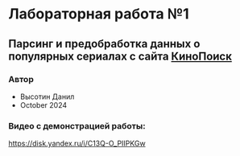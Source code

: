 # Лабораторная работа №1

## Парсинг и предобработка данных о популярных сериалах с сайта [КиноПоиск](https://www.kinopoisk.ru/)

### Автор

* Высотин Данил 
* October 2024

### Видео с демонстрацией работы:
https://disk.yandex.ru/i/C13Q-O_PIIPKGw
